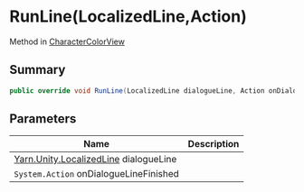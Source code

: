 # RunLine(LocalizedLine,Action)

Method in [CharacterColorView](./)

## Summary

```csharp
public override void RunLine(LocalizedLine dialogueLine, Action onDialogueLineFinished)
```

## Parameters

| Name                                                                  | Description |
| --------------------------------------------------------------------- | ----------- |
| [Yarn.Unity.LocalizedLine](../yarn.unity.localizedline/) dialogueLine |             |
| `System.Action` onDialogueLineFinished                                |             |
